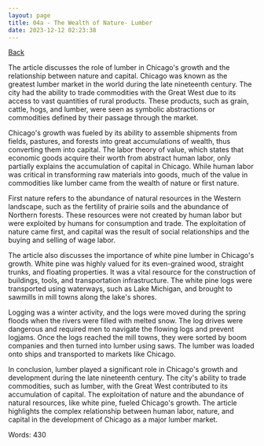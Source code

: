 ```yaml
---
layout: page
title: 04a - The Wealth of Nature- Lumber
date: 2023-12-12 02:23:38
---
```


[Back](./)


The article discusses the role of lumber in Chicago's growth and the relationship between nature and capital. Chicago was known as the greatest lumber market in the world during the late nineteenth century. The city had the ability to trade commodities with the Great West due to its access to vast quantities of rural products. These products, such as grain, cattle, hogs, and lumber, were seen as symbolic abstractions or commodities defined by their passage through the market.

Chicago's growth was fueled by its ability to assemble shipments from fields, pastures, and forests into great accumulations of wealth, thus converting them into capital. The labor theory of value, which states that economic goods acquire their worth from abstract human labor, only partially explains the accumulation of capital in Chicago. While human labor was critical in transforming raw materials into goods, much of the value in commodities like lumber came from the wealth of nature or first nature.

First nature refers to the abundance of natural resources in the Western landscape, such as the fertility of prairie soils and the abundance of Northern forests. These resources were not created by human labor but were exploited by humans for consumption and trade. The exploitation of nature came first, and capital was the result of social relationships and the buying and selling of wage labor.

The article also discusses the importance of white pine lumber in Chicago's growth. White pine was highly valued for its even-grained wood, straight trunks, and floating properties. It was a vital resource for the construction of buildings, tools, and transportation infrastructure. The white pine logs were transported using waterways, such as Lake Michigan, and brought to sawmills in mill towns along the lake's shores.

Logging was a winter activity, and the logs were moved during the spring floods when the rivers were filled with melted snow. The log drives were dangerous and required men to navigate the flowing logs and prevent logjams. Once the logs reached the mill towns, they were sorted by boom companies and then turned into lumber using saws. The lumber was loaded onto ships and transported to markets like Chicago.

In conclusion, lumber played a significant role in Chicago's growth and development during the late nineteenth century. The city's ability to trade commodities, such as lumber, with the Great West contributed to its accumulation of capital. The exploitation of nature and the abundance of natural resources, like white pine, fueled Chicago's growth. The article highlights the complex relationship between human labor, nature, and capital in the development of Chicago as a major lumber market.

Words: 430